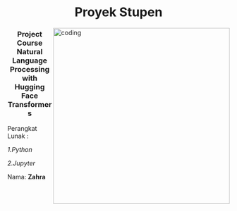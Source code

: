 <h1 align="center">Proyek Stupen</h1>
<img align="right" alt="coding" width="400" src="https://media3.giphy.com/media/3o7TKzANwOfG381OSc/giphy.gif?cid=ecf05e47dj07xqlf7ye5gq8827usa8w9g0q64z9g9w0vw2pe&ep=v1_gifs_related&rid=giphy.gif&ct=g"> 
<h3 align="center"> Project Course Natural Language Processing with Hugging Face Transformers</h3>


Perangkat Lunak :

  *1.Python*

 *2.Jupyter*




Nama: **Zahra**

<p align="left">
</p>



